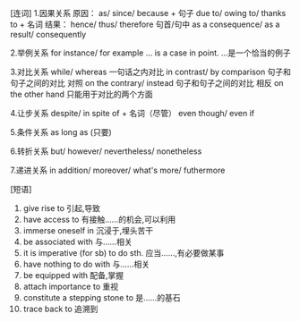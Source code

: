[连词]
1.因果关系
	原因： as/ since/ because + 句子
		  due to/ owing to/ thanks to + 名词
	结果： hence/ thus/ therefore 句首/句中
		  as a consequence/ as a result/ consequently

2.举例关系
	for instance/ for example
	... is a case in point. ...是一个恰当的例子

3.对比关系
	while/ whereas 一句话之内对比
	in contrast/ by comparison 句子和句子之间的对比 对照
	on the contrary/ instead 句子和句子之间的对比 相反
	on the other hand 只能用于对比的两个方面

4.让步关系
	despite/ in spite of + 名词（尽管）
	even though/ even if

5.条件关系
	as long as (只要)

6.转折关系
	but/ however/ nevertheless/ nonetheless

7.递进关系
	in addition/ moreover/ what's more/ futhermore

[短语]	
1. give rise to 引起,导致
2. have access to 有接触……的机会,可以利用
3. immerse oneself in 沉浸于,埋头苦干
4. be associated with 与……相关
5. it is imperative (for sb) to do sth. 应当……,有必要做某事
6. have nothing to do with 与……相关
7. be equipped with 配备,掌握
8. attach importance to 重视
9. constitute a stepping stone to 是……的基石
10. trace back to 追溯到